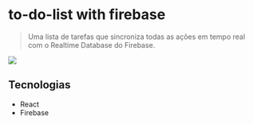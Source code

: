 # to-do-list with firebase
> Uma lista de tarefas que sincroniza todas as ações em tempo real com o Realtime Database do Firebase.

<img src="https://cdn.discordapp.com/attachments/1105267542085345402/1105280091832979597/image.png">

## Tecnologias
- React
- Firebase